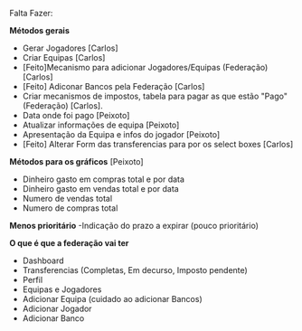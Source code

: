 Falta Fazer:

**Métodos gerais**

- Gerar Jogadores [Carlos]
- Criar Equipas [Carlos]
- [Feito]Mecanismo para adicionar Jogadores/Equipas (Federação) [Carlos]
- [Feito] Adiconar Bancos pela Federação [Carlos]
- Criar mecanismos de impostos, tabela para pagar as que estão "Pago" (Federação) [Carlos]. 
- Data onde foi pago [Peixoto]
- Atualizar informações de equipa [Peixoto]
- Apresentação da Equipa e infos do jogador [Peixoto]
- [Feito] Alterar Form das transferencias para por os select boxes [Carlos]

**Métodos para os gráficos** [Peixoto]

- Dinheiro gasto em compras total e por data
- Dinheiro gasto em vendas total e por data
- Numero de vendas total
- Numero de compras total

**Menos prioritário**
-Indicação do prazo a expirar (pouco prioritário)


**O que é que a federação vai ter**

- Dashboard
- Transferencias (Completas, Em decurso, Imposto pendente)
- Perfil
- Equipas e Jogadores
- Adicionar Equipa (cuidado ao adicionar Bancos)
- Adicionar Jogador
- Adicionar Banco
